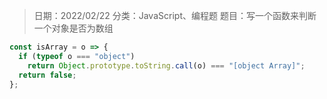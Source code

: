 > 日期：2022/02/22
分类：JavaScript、编程题
题目：写一个函数来判断一个对象是否为数组

```JavaScript
const isArray = o => {
  if (typeof o === "object")
    return Object.prototype.toString.call(o) === "[object Array]";
  return false;
};

```

